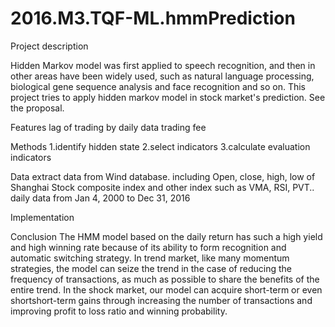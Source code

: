 # 2016.M3.TQF-ML.hmmPrediction
Project description

Hidden Markov model was first applied to speech recognition, and then in other areas have been widely used, such as natural language processing, biological gene sequence analysis and face recognition and so on. This project tries to apply hidden markov model in stock market's prediction. See the proposal.

Features
lag of trading by daily data
trading fee

Methods
1.identify hidden state
2.select indicators
3.calculate evaluation indicators

Data
extract data from Wind database.
including Open, close, high, low of Shanghai Stock composite index and other index such as VMA, RSI, PVT.. 
daily data from Jan 4, 2000 to Dec 31, 2016 

Implementation


Conclusion
The HMM model based on the daily return has such a high yield and high winning rate because of its ability to form recognition and automatic switching strategy. 
In trend market, like many momentum strategies, the model can seize the trend in the case of reducing the frequency of transactions, as much as possible to share the benefits of the entire trend.
In the shock market, our model can acquire short-term or even shortshort-term gains through increasing the number of transactions and improving profit to loss ratio and winning probability.
